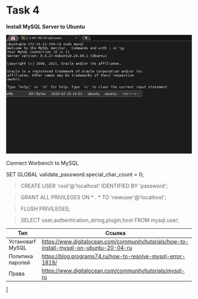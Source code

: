 # **Task 4** #

**Install MySQL Server to Ubuntu**

![1.mysql_install](images/1.mysql_install.jpg)


Connect Worbench to MySQL

SET GLOBAL validate_password.special_char_count = 0;

>CREATE USER 'root'@'localhost' IDENTIFIED BY 'password';

>GRANT ALL PRIVILEGES ON * . * TO 'newuser'@'localhost';

>FLUSH PRIVILEGES;

>SELECT user,authentication_string,plugin,host FROM mysql.user;







| Тип      | Ссылка |
|----------|---------|
|Установаrf MySQL|https://www.digitalocean.com/community/tutorials/how-to-install-mysql-on-ubuntu-20-04-ru|
|Политика паролей |https://blog.programs74.ru/how-to-resolve-mysql-error-1819/|
|Права|https://www.digitalocean.com/community/tutorials/mysql-ru
|





